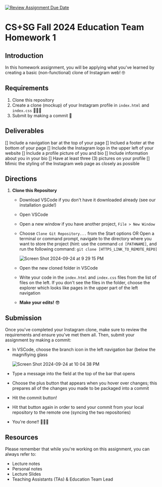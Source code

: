 [![Review Assignment Due Date](https://classroom.github.com/assets/deadline-readme-button-22041afd0340ce965d47ae6ef1cefeee28c7c493a6346c4f15d667ab976d596c.svg)](https://classroom.github.com/a/q3aydKpj)

# CS+SG Fall 2024 Education Team Homework 1

## Introduction

In this homework assignment, you will be applying what you've learned by creating a basic (non-functional) clone of Instagram web! 🤓

## Requirements

1. Clone this repository
2. Create a clone (mockup) of your Instagram profile in `index.html` and `index.css` 👩🏾‍💻
3. Submit by making a commit 🥳

## Deliverables

[] Include a navigation bar at the top of your page
[] Inclued a footer at the bottom of your page
[] Include the Instagram logo in the upper left of your website
[] Include a profile picture of you and bio
[] Include information about you in your bio
[] Have at least three (3) pictures on your profile
[] Mimic the styling of the Instagram web page as closely as possible

## Directions

1. **Clone this Repository**

   - Download VSCode if you don't have it downloaded already (see our installation guide!)
   - Open VSCode
   - Open a new window if you have another project, `File > New Window`
   - Choose `Clone Git Repository...` from the Start options OR Open a terminal or command prompt, navigate to the directory where you want to store the project (hint: use the command `cd [PATHNAME]`, and run the following command: `git clone [HTTPS_LINK_TO_REMOTE_REPO]`

     ![Screen Shot 2024-09-24 at 9 29 15 PM](https://github.com/user-attachments/assets/14a68cc0-ef89-4203-8923-3068dbbd00ea)

   - Open the new cloned folder in VSCode
   - Write your code in the `index.html` and `index.css` files from the list of files on the left. If you don't see the files in the folder, choose the explorer which looks like pages in the upper part of the left navigation
   - **Make your edits!** 😎

## Submission

Once you've completed your Instagram clone, make sure to review the requirements and ensure you've met them all. Then, submit your assignment by making a commit:

- In VSCode, choose the branch icon in the left navigation bar (below the magnifiying glass

  ![Screen Shot 2024-09-24 at 10 04 38 PM](https://github.com/user-attachments/assets/9284ed9e-7d61-4d1f-a953-85eaa48cbb39)

- Type a message into the field at the top of the bar that opens
- Choose the plus button that appears when you hover over changes; this prepares all of the changes you made to be packaged into a commit
- Hit the commit button!
- Hit that button again in order to send your commit from your local repository to the remote one (syncing the two repositories)
- You're done!! 🎉🎉🎉

## Resources

Please remember that while you're working on this assignment, you can always refer to:

- Lecture notes
- Personal notes
- Lecture Slides
- Teaching Assistants (TAs) & Education Team Lead
